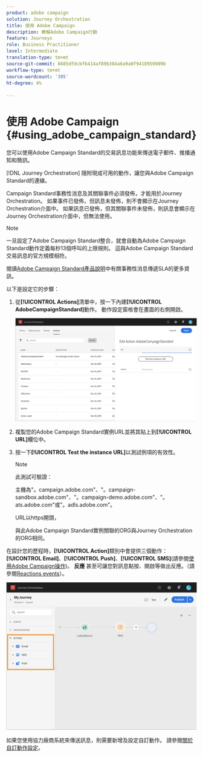 ```yaml
---
product: adobe campaign
solution: Journey Orchestration
title: 使用 Adobe Campaign
description: 瞭解Adobe Campaign行動
feature: Journeys
role: Business Practitioner
level: Intermediate
translation-type: tm+mt
source-git-commit: 8685dfdcbfb414af89b304a6a9a0f9418959909b
workflow-type: tm+mt
source-wordcount: '305'
ht-degree: 4%

---
```



# 使用 Adobe Campaign {#using_adobe_campaign_standard}

您可以使用Adobe Campaign Standard的交易訊息功能來傳送電子郵件、推播通知和簡訊。

[!DNL Journey Orchestration] 隨附現成可用的動作，讓您與Adobe Campaign Standard的連線。

Campaign Standard事務性消息及其關聯事件必須發佈，才能用於Journey Orchestration。 如果事件已發佈，但訊息未發佈，則不會顯示在Journey Orchestration介面中。 如果訊息已發佈，但其關聯事件未發佈，則訊息會顯示在Journey Orchestration介面中，但無法使用。

>[!NOTE]
>
>一旦設定了Adobe Campaign Standard整合，就會自動為Adobe Campaign Standard動作定義每秒13個呼叫的上限規則。 這與Adobe Campaign Standard交易訊息的官方規模相符。
>
>閱讀[Adobe Campaign Standard產品說明](https://helpx.adobe.com/legal/product-descriptions/campaign-standard.html)中有關事務性消息傳遞SLA的更多資訊。

以下是設定它的步驟：

1. 從&#x200B;**[!UICONTROL Actions]**&#x200B;清單中，按一下內建&#x200B;**[!UICONTROL AdobeCampaignStandard]**&#x200B;動作。 動作設定窗格會在畫面的右側開啟。

   ![](../assets/actioncampaign.png)

1. 複製您的Adobe Campaign Standard實例URL並將其貼上到&#x200B;**[!UICONTROL URL]**&#x200B;欄位中。

1. 按一下&#x200B;**[!UICONTROL Test the instance URL]**&#x200B;以測試例項的有效性。

   >[!NOTE]
   >
   >此測試可驗證：
   >
   >主機為&quot;。campaign.adobe.com&quot;、&quot;。campaign-sandbox.adobe.com&quot;、&quot;。campaign-demo.adobe.com&quot;、&quot;。ats.adobe.com&quot;或&quot;。adls.adobe.com&quot;。
   >
   >URL以https開頭，
   >
   >與此Adobe Campaign Standard實例關聯的ORG與Journey Orchestration的ORG相同。

在設計您的歷程時，**[!UICONTROL Action]**&#x200B;類別中會提供三個動作：**[!UICONTROL Email]**、**[!UICONTROL Push]**、**[!UICONTROL SMS]**(請參閱[使用Adobe Campaign操作](../building-journeys/using-adobe-campaign-actions.md))。 **反應** 甚至可讓您對訊息點按、開啟等做出反應。（請參閱[Reactions events](../building-journeys/reaction-events.md)）。

![](../assets/journey58.png)

如果您使用協力廠商系統來傳送訊息，則需要新增及設定自訂動作。 請參閱[關於自訂動作設定](../action/about-custom-action-configuration.md)。
